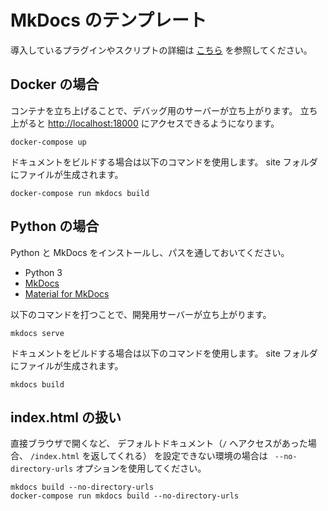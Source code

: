 # MkDocs のテンプレート

導入しているプラグインやスクリプトの詳細は [こちら](docs/index.md) を参照してください。

## Docker の場合

コンテナを立ち上げることで、デバッグ用のサーバーが立ち上がります。
立ち上がると [http://localhost:18000](http://localhost:18000)
にアクセスできるようになります。

```
docker-compose up
```

ドキュメントをビルドする場合は以下のコマンドを使用します。
site フォルダにファイルが生成されます。

```
docker-compose run mkdocs build
```

## Python の場合

Python と MkDocs をインストールし、パスを通しておいてください。

* Python 3
* [MkDocs](https://www.mkdocs.org/)
* [Material for MkDocs](https://squidfunk.github.io/mkdocs-material/)

以下のコマンドを打つことで、開発用サーバーが立ち上がります。

```
mkdocs serve
```

ドキュメントをビルドする場合は以下のコマンドを使用します。
site フォルダにファイルが生成されます。

```
mkdocs build
```

## index.html の扱い

直接ブラウザで開くなど、 デフォルトドキュメント（`/` へアクセスがあった場合、 `/index.html` を返してくれる）
を設定できない環境の場合は ` --no-directory-urls` オプションを使用してください。

```
mkdocs build --no-directory-urls
docker-compose run mkdocs build --no-directory-urls
```
